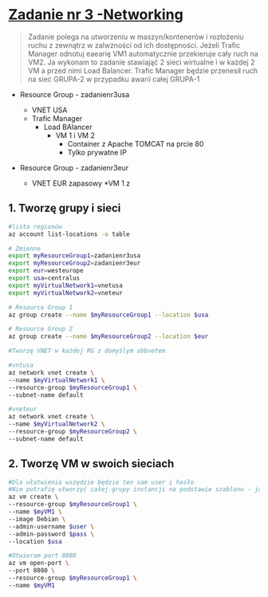 # [Zadanie nr 3 -Networking](https://szkolachmury.pl/microsoft-azure-zrozum-wszystkie-uslugi/tydzien-3-networking/lekcja-12-praca-domowa/)

> Zadanie polega na utworzeniu w maszyn/kontenerów i rozłożeniu ruchu z zewnątrz w zalwżności od ich dostępności. Jeżeli Trafic Manager odnotuj eaearię VM1 automatycznie przekieruje cały ruch na VM2. 
Ja wykonam to zadanie stawiająć 2 sieci wirtualne i w każdej 2 VM a przed nimi Load Balancer.
Trafic Manager będzie przenesił ruch na sieć GRUPA-2 w przypadku awarii całej GRUPA-1


* Resource Group - zadanienr3usa
    * VNET USA
    * Trafic Manager
        * Load BAlancer
            * VM 1 i VM 2
                * Container z Apache TOMCAT na prcie 80
                * Tylko prywatne IP

* Resource Group - zadanienr3eur
    * VNET EUR zapasowy
        *VM 1 z 



## 1. Tworzę grupy i sieci
```bash
#lista regionów
az account list-locations -o table

# Zmienne
export myResourceGroup1=zadanienr3usa
export myResourceGroup2=zadanienr3eur
export eur=westeurope
export usa=centralus
export myVirtualNetwork1=vnetusa
export myVirtualNetwork2=vneteur

# Resource Group 1
az group create --name $myResourceGroup1 --location $usa

# Resource Group 2
az group create --name $myResourceGroup2 --location $eur

#Tworzę VNET w każdej RG z domyślym sbbnetem

#vntusa
az network vnet create \
--name $myVirtualNetwork1 \
--resource-group $myResourceGroup1 \
--subnet-name default

#vneteur
az network vnet create \
--name $myVirtualNetwork2 \
--resource-group $myResourceGroup2 \
--subnet-name default
```
## 2. Tworzę VM w swoich sieciach
```bash
#Dla ułatwienia wszędzie będzie ten sam user i hasło
#Nie potrafię utworzyć całej grupy instancji na podstawie szablonu - jak w GCP
az vm create \
--resource-group $myResourceGroup1 \
--name $myVM1 \
--image Debian \
--admin-username $user \
--admin-password $pass \
--location $usa

#Otwieram port 8080
az vm open-port \
--port 8080 \
--resource-group $myResourceGroup1 \
--name $myVM1
```
